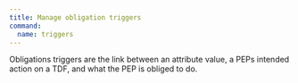 ```yaml
---
title: Manage obligation triggers
command:
  name: triggers
---
```


Obligations triggers are the link between an attribute value, a PEPs intended action on a TDF, and what the PEP is obliged to do.
